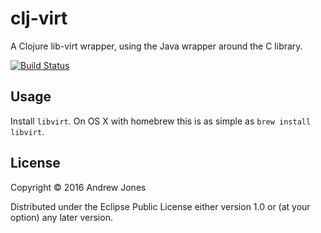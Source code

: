 # clj-virt

A Clojure lib-virt wrapper, using the Java wrapper around the C library.

[![Build Status](https://travis-ci.org/ahjones/clj-virt.svg?branch=master)](https://travis-ci.org/ahjones/clj-virt)

## Usage

Install `libvirt`. On OS X with homebrew this is as simple as `brew install libvirt`.

## License

Copyright © 2016 Andrew Jones

Distributed under the Eclipse Public License either version 1.0 or (at
your option) any later version.
